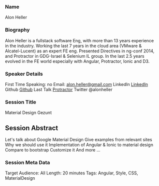 ### Name

Alon Heller

### Biography

Alon Heller is a fullstack software Eng, with more than 13 years experience in the industry.
Working the last 7 years in the cloud area (VMware & Alcatel-Lucent) as an expert FE eng.
Presented Directives in ng-conf 2014, and Protractor in GDG-Israel & Selenium IL group.
In the last 2.5 years evolved in the FE world especially with Angular, Protractor, Ionic and D3.

### Speaker Details

First Time Speaking: no
Email: alon.heller@gmail.com
LinkedIn [LinkedIn](https://il.linkedin.com/pub/alon-heller)
Github [Github](https://github.com/alonheller)
Last Talk [Protractor](https://www.youtube.com/watch?v=tAZ_ZmGXV58)
Twitter @alonheller

### Session Title

Material Design Gezunt

## Session Abstract

Let's talk about Google Material Design
Give examples from relevant sites
Why we should use it
Implementation of Angular & Ionic to material design
Compare to bootstrap
Customize it
And more ...

### Session Meta Data

Target Audience: All
Length: 20 minutes
Tags: Angular, Style, CSS, MaterialDesign